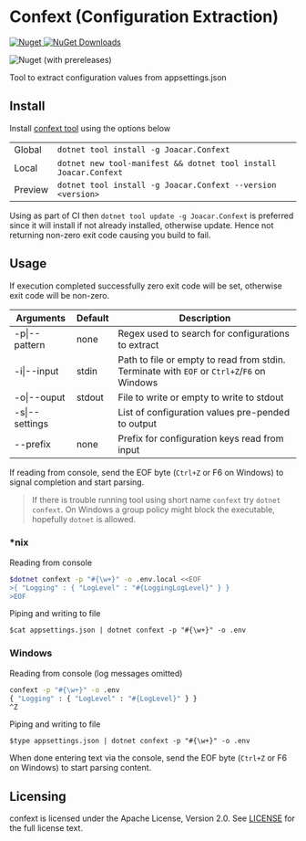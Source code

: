 # Confext (**Conf**iguration **Ext**raction)

[![Nuget][nuget-badge] ![NuGet Downloads][nuget-download-badge]][nuget]

![Nuget (with prereleases)](https://img.shields.io/nuget/vpre/Joacar.Confext?color=yellow&label=pre&style=flat-square)

[nuget]: https://www.nuget.org/packages/Joacar.Confext/
[nuget-badge]: https://img.shields.io/nuget/v/Joacar.Confext.svg?style=flat-square
[nuget-download-badge]: https://img.shields.io/nuget/dt/Joacar.Confext?style=flat-square


Tool to extract configuration values from appsettings.json

## Install

Install [confext tool][nuget] using the options below

| | |
|---|---|
| Global | `dotnet tool install -g Joacar.Confext`|
| Local  | `dotnet new tool-manifest && dotnet tool install Joacar.Confext`
| Preview | `dotnet tool install -g Joacar.Confext --version <version>`

Using as part of CI then `dotnet tool update -g Joacar.Confext` is preferred since it will install if not already installed, otherwise update. Hence not returning non-zero exit code causing you build to fail.

## Usage

If execution completed successfully zero exit code will be set, otherwise exit code will be non-zero.

| Arguments | Default | Description |
|-----------|---------|-------------|
| -p\|--pattern | none | Regex used to search for configurations to extract |
| -i\|--input | stdin | Path to file or empty to read from stdin. Terminate with `EOF` or `Ctrl+Z`/`F6` on Windows |
| -o\|--ouput | stdout | File to write or empty to write to stdout |
| -s\|--settings | | List of configuration values pre-pended to output |
| --prefix | none | Prefix for configuration keys read from input |

If reading from console, send the EOF byte (`Ctrl+Z` or F6 on Windows) to signal completion and start parsing.

> If there is trouble running tool using short name `confext` try `dotnet confext`. On Windows a group policy might block the executable, hopefully `dotnet` is allowed.

### *nix

Reading from console
```bash
$dotnet confext -p "#{\w+}" -o .env.local <<EOF
>{ "Logging" : { "LogLevel" : "#{LoggingLogLevel}" } }
>EOF
```

Piping and writing to file

`$cat appsettings.json | dotnet confext -p "#{\w+}" -o .env`

### Windows

Reading from console (log messages omitted)
```cmd
confext -p "#{\w+}" -o .env
{ "Logging" : { "LogLevel" : "#{LogLevel}" } }
^Z
```

Piping and writing to file

`$type appsettings.json | dotnet confext -p "#{\w+}" -o .env`

When done entering text via the console, send the EOF byte (`Ctrl+Z` or F6 on Windows) to start parsing content.

## Licensing

confext is licensed under the Apache License, Version 2.0. See [LICENSE](LICENSE) for the full license text.
